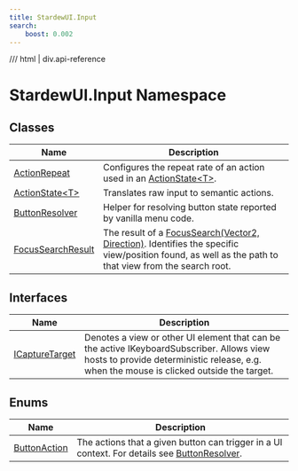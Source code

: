 ```yaml
---
title: StardewUI.Input
search:
    boost: 0.002
---
```


<link rel="stylesheet" href="/StardewUI/stylesheets/reference.css" />

/// html | div.api-reference

# StardewUI.Input Namespace

## Classes

| Name | Description |
| --- | --- |
| [ActionRepeat](actionrepeat.md) | Configures the repeat rate of an action used in an [ActionState&lt;T&gt;](actionstate-1.md). |
| [ActionState&lt;T&gt;](actionstate-1.md) | Translates raw input to semantic actions. |
| [ButtonResolver](buttonresolver.md) | Helper for resolving button state reported by vanilla menu code. |
| [FocusSearchResult](focussearchresult.md) | The result of a [FocusSearch(Vector2, Direction)](../iview.md#focussearchvector2-direction). Identifies the specific view/position found, as well as the path to that view from the search root. |

## Interfaces

| Name | Description |
| --- | --- |
| [ICaptureTarget](icapturetarget.md) | Denotes a view or other UI element that can be the active IKeyboardSubscriber. Allows view hosts to provide deterministic release, e.g. when the mouse is clicked outside the target. |

## Enums

| Name | Description |
| --- | --- |
| [ButtonAction](buttonaction.md) | The actions that a given button can trigger in a UI context. For details see [ButtonResolver](buttonresolver.md). |

